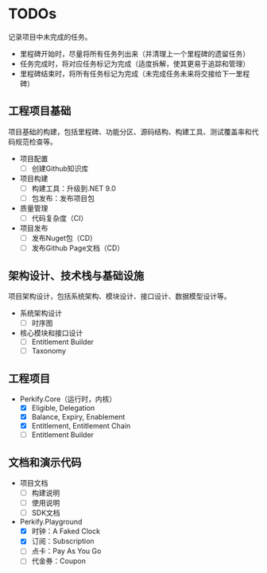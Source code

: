 ﻿# TODOs

记录项目中未完成的任务。
- 里程碑开始时，尽量将所有任务列出来（并清理上一个里程碑的遗留任务）
- 任务完成时，将对应任务标记为完成（适度拆解，使其更易于追踪和管理）
- 里程碑结束时，将所有任务标记为完成（未完成任务未来将交接给下一里程碑）

## 工程项目基础

项目基础的构建，包括里程碑、功能分区、源码结构、构建工具、测试覆盖率和代码规范检查等。

- 项目配置
	- [ ] 创建Github知识库
- 项目构建
	- [ ] 构建工具：升级到.NET 9.0
	- [ ] 包发布：发布项目包
- 质量管理
	- [ ] 代码复杂度（CI）
- 项目发布
	- [ ] 发布Nuget包（CD）
	- [ ] 发布Github Page文档（CD）

## 架构设计、技术栈与基础设施

项目架构设计，包括系统架构、模块设计、接口设计、数据模型设计等。

- 系统架构设计
  - [ ] 时序图
- 核心模块和接口设计
  - [ ] Entitlement Builder
  - [ ] Taxonomy

## 工程项目

- Perkify.Core（运行时，内核）
  - [x] Eligible, Delegation
  - [x] Balance, Expiry, Enablement
  - [x] Entitlement, Entitlement Chain
  - [ ] Entitlement Builder

## 文档和演示代码

- 项目文档
  - [ ] 构建说明
  - [ ] 使用说明
  - [ ] SDK文档

- Perkify.Playground
  - [x] 时钟：A Faked Clock
  - [x] 订阅：Subscription
  - [ ] 点卡：Pay As You Go
  - [ ] 代金券：Coupon
